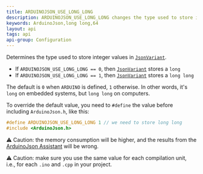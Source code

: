 ```yaml
---
title: ARDUINOJSON_USE_LONG_LONG
description: ARDUINOJSON_USE_LONG_LONG changes the type used to store integer values in `JsonVariant`.
keywords: ArduinoJson,long long,64
layout: api
tags: api
api-group: Configuration
---
```


Determines the type used to store integer values in [`JsonVariant`]({{site.baseurl}}/api/jsonvariant/description/).

* If `ARDUINOJSON_USE_LONG_LONG == 0`, then [`JsonVariant`]({{site.baseurl}}/api/jsonvariant/description/) stores a `long`
* If `ARDUINOJSON_USE_LONG_LONG == 1`, then [`JsonVariant`]({{site.baseurl}}/api/jsonvariant/description/) stores a `long long`

The default is `0` when `ARDUINO` is defined, `1` otherwise.
In other words, it's `long` on embedded systems, but `long long` on computers.

To override the default value, you need to `#define` the value before including `ArduinoJson.h`, like this:

```c++
#define ARDUINOJSON_USE_LONG_LONG 1 // we need to store long long
#include <ArduinoJson.h>
```

:warning: Caution: the memory consumption will be higher, and the results from the [ArduinoJson Assistant]({{site.baseurl}}/assistant/) will be wrong.

:warning: Caution: make sure you use the same value for each compilation unit, i.e., for each `.ino` and `.cpp` in your project.
